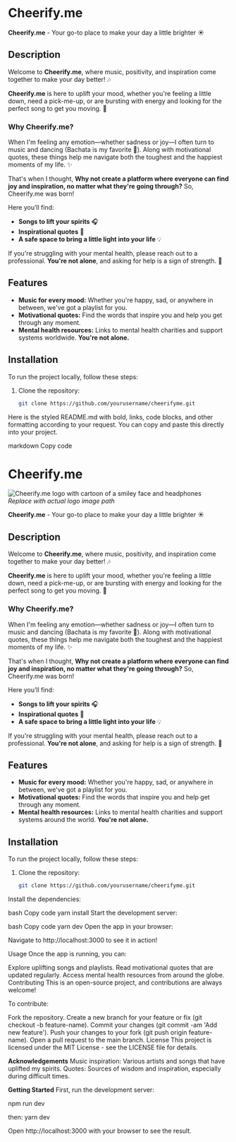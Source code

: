 # Cheerify.me

**Cheerify.me** - Your go-to place to make your day a little brighter ☀️

## Description

Welcome to **Cheerify.me**, where music, positivity, and inspiration come together to make your day better! 🎶

**Cheerify.me** is here to uplift your mood, whether you're feeling a little down, need a pick-me-up, or are bursting with energy and looking for the perfect song to get you moving. 💃

### Why Cheerify.me?

When I'm feeling any emotion—whether sadness or joy—I often turn to music and dancing (Bachata is my favorite 💃). Along with motivational quotes, these things help me navigate both the toughest and the happiest moments of my life. ✨

That's when I thought, **Why not create a platform where everyone can find joy and inspiration, no matter what they're going through?** So, Cheerify.me was born!

Here you’ll find:
- **Songs to lift your spirits** 🎧
- **Inspirational quotes** 💬
- **A safe space to bring a little light into your life** 💡

If you're struggling with your mental health, please reach out to a professional. **You're not alone**, and asking for help is a sign of strength. 💪

## Features
- **Music for every mood:** Whether you're happy, sad, or anywhere in between, we've got a playlist for you.
- **Motivational quotes:** Find the words that inspire you and help you get through any moment.
- **Mental health resources:** Links to mental health charities and support systems worldwide. **You're not alone.**

## Installation

To run the project locally, follow these steps:

1. Clone the repository:

   ```bash
   git clone https://github.com/yourusername/cheerifyme.git

Here is the styled README.md with bold, links, code blocks, and other formatting according to your request. You can copy and paste this directly into your project.

markdown
Copy code
# Cheerify.me

![Cheerify.me logo with cartoon of a smiley face and headphones](path_to_logo_image)  
*Replace with actual logo image path*

**Cheerify.me** - Your go-to place to make your day a little brighter ☀️

## Description

Welcome to **Cheerify.me**, where music, positivity, and inspiration come together to make your day better! 🎶

**Cheerify.me** is here to uplift your mood, whether you're feeling a little down, need a pick-me-up, or are bursting with energy and looking for the perfect song to get you moving. 💃

### Why Cheerify.me?

When I'm feeling any emotion—whether sadness or joy—I often turn to music and dancing (Bachata is my favorite 💃). Along with motivational quotes, these things help me navigate both the toughest and the happiest moments of my life. ✨

That's when I thought, **Why not create a platform where everyone can find joy and inspiration, no matter what they're going through?** So, Cheerify.me was born!

Here you’ll find:
- **Songs to lift your spirits** 🎧
- **Inspirational quotes** 💬
- **A safe space to bring a little light into your life** 💡

If you're struggling with your mental health, please reach out to a professional. **You're not alone**, and asking for help is a sign of strength. 💪

## Features
- **Music for every mood:** Whether you're happy, sad, or anywhere in between, we've got a playlist for you.
- **Motivational quotes:** Find the words that inspire you and help get through any moment.
- **Mental health resources:** Links to mental health charities and support systems around the world. **You're not alone.**

## Installation

To run the project locally, follow these steps:

1. Clone the repository:

   ```bash
   git clone https://github.com/yourusername/cheerifyme.git
Install the dependencies:

bash
Copy code
yarn install
Start the development server:

bash
Copy code
yarn dev
Open the app in your browser:

Navigate to http://localhost:3000 to see it in action!

Usage
Once the app is running, you can:

Explore uplifting songs and playlists.
Read motivational quotes that are updated regularly.
Access mental health resources from around the globe.
Contributing
This is an open-source project, and contributions are always welcome!

To contribute:

Fork the repository.
Create a new branch for your feature or fix (git checkout -b feature-name).
Commit your changes (git commit -am 'Add new feature').
Push your changes to your fork (git push origin feature-name).
Open a pull request to the main branch.
License
This project is licensed under the MIT License - see the LICENSE file for details.

**Acknowledgements**
Music inspiration: Various artists and songs that have uplifted my spirits.
Quotes: Sources of wisdom and inspiration, especially during difficult times.

**Getting Started**
First, run the development server:

npm run dev

then:
yarn dev

Open http://localhost:3000 with your browser to see the result.
